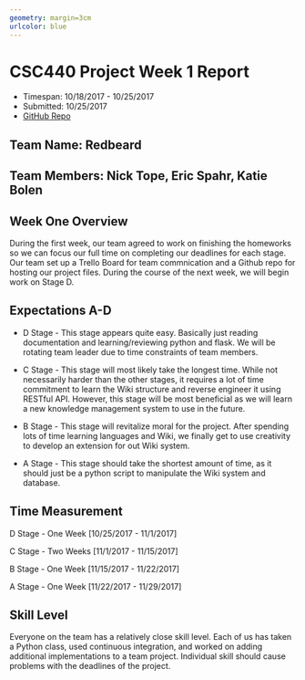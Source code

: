 ```yaml
---
geometry: margin=3cm
urlcolor: blue
---
```

# CSC440 Project Week 1 Report

* Timespan: 10/18/2017 - 10/25/2017
* Submitted: 10/25/2017
* [GitHub Repo](https://github.com/tope018/CSC-440-Project)

## Team Name: Redbeard

## Team Members: Nick Tope, Eric Spahr, Katie Bolen

## Week One Overview

During the first week, our team agreed to work on finishing the homeworks so we can focus our full time on completing our deadlines for each stage. Our team set up a Trello Board for team commnication and a Github repo for hosting our project files. During the course of the next week, we will begin work on Stage D.

## Expectations A-D

* D Stage - This stage appears quite easy. Basically just reading documentation and learning/reviewing python and flask. We will be rotating team leader due to time constraints of team members. 

* C Stage - This stage will most likely take the longest time. While not necessarily harder than the other stages, it requires a lot of time commitment to learn the Wiki structure and reverse engineer it using RESTful API. However, this stage will be most beneficial as we will learn a new knowledge management system to use in the future.

* B Stage - This stage will revitalize moral for the project. After spending lots of time learning languages and Wiki, we finally get to use creativity to develop an extension for out Wiki system.

* A Stage - This stage should take the shortest amount of time, as it should just be a python script to manipulate the Wiki system and database. 

## Time Measurement

D Stage - One Week [10/25/2017 - 11/1/2017]

C Stage - Two Weeks [11/1/2017 - 11/15/2017]

B Stage - One Week [11/15/2017 - 11/22/2017]

A Stage - One Week [11/22/2017 - 11/29/2017]

## Skill Level

Everyone on the team has a relatively close skill level. Each of us has taken a Python class, used continuous integration, and worked on adding additional implementations to a team project. Individual skill should cause problems with the deadlines of the project.
